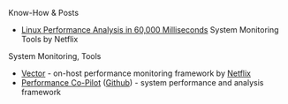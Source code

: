 Know-How & Posts

* [Linux Performance Analysis in 60,000 Milliseconds](http://techblog.netflix.com/2015/11/linux-performance-analysis-in-60s.html)
System Monitoring Tools by Netflix

System Monitoring, Tools

* [Vector](https://github.com/Netflix/vector) - on-host performance monitoring framework by [Netflix](http://techblog.netflix.com/2015/04/introducing-vector-netflixs-on-host.html)
* [Performance Co-Pilot](http://pcp.io/) ([Github](https://github.com/performancecopilot/pcp)) - system performance and analysis framework

